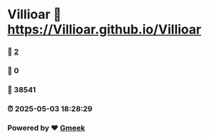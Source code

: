 # Villioar :link: https://Villioar.github.io/Villioar 
### :page_facing_up: [2](https://Villioar.github.io/Villioar/tag.html) 
### :speech_balloon: 0 
### :hibiscus: 38541 
### :alarm_clock: 2025-05-03 18:28:29 
### Powered by :heart: [Gmeek](https://github.com/Meekdai/Gmeek)
